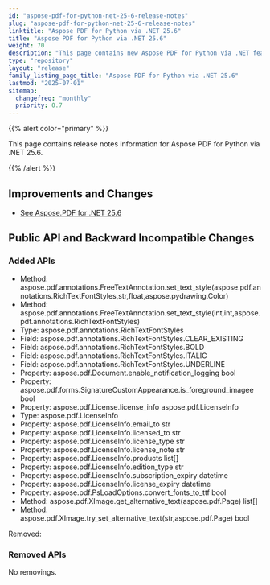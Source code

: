```yaml
---
id: "aspose-pdf-for-python-net-25-6-release-notes"
slug: "aspose-pdf-for-python-net-25-6-release-notes"
linktitle: "Aspose PDF for Python via .NET 25.6"
title: "Aspose PDF for Python via .NET 25.6"
weight: 70
description: "This page contains new Aspose PDF for Python via .NET features, enhancement, and bug fixes in 2025, version 25.6."
type: "repository"
layout: "release"
family_listing_page_title: "Aspose PDF for Python via .NET 25.6"
lastmod: "2025-07-01"
sitemap:
  changefreq: "monthly"
  priority: 0.7
---
```


{{% alert color="primary" %}}

This page contains release notes information for Aspose PDF for Python via .NET 25.6.

{{% /alert %}}

## Improvements and Changes

- [See Aspose.PDF for .NET 25.6](/pdf/net/release-notes/2025/aspose-pdf-for-net-25-6-release-notes/)

## Public API and Backward Incompatible Changes

### Added APIs
* Method: aspose.pdf.annotations.FreeTextAnnotation.set_text_style(aspose.pdf.annotations.RichTextFontStyles,str,float,aspose.pydrawing.Color)
* Method: aspose.pdf.annotations.FreeTextAnnotation.set_text_style(int,int,aspose.pdf.annotations.RichTextFontStyles) 
* Type: aspose.pdf.annotations.RichTextFontStyles 
* Field: aspose.pdf.annotations.RichTextFontStyles.CLEAR_EXISTING 
* Field: aspose.pdf.annotations.RichTextFontStyles.BOLD 
* Field: aspose.pdf.annotations.RichTextFontStyles.ITALIC 
* Field: aspose.pdf.annotations.RichTextFontStyles.UNDERLINE 
* Property: aspose.pdf.Document.enable_notification_logging bool
* Property: aspose.pdf.forms.SignatureCustomAppearance.is_foreground_imagee bool
* Property: aspose.pdf.License.license_info aspose.pdf.LicenseInfo
* Type: aspose.pdf.LicenseInfo 
* Property: aspose.pdf.LicenseInfo.email_to str
* Property: aspose.pdf.LicenseInfo.licensed_to str
* Property: aspose.pdf.LicenseInfo.license_type str
* Property: aspose.pdf.LicenseInfo.license_note str
* Property: aspose.pdf.LicenseInfo.products list[]
* Property: aspose.pdf.LicenseInfo.edition_type str
* Property: aspose.pdf.LicenseInfo.subscription_expiry datetime
* Property: aspose.pdf.LicenseInfo.license_expiry datetime
* Property: aspose.pdf.PsLoadOptions.convert_fonts_to_ttf bool
* Method: aspose.pdf.XImage.get_alternative_text(aspose.pdf.Page) list[]
* Method: aspose.pdf.XImage.try_set_alternative_text(str,aspose.pdf.Page) bool

Removed:

### Removed APIs

No removings.
